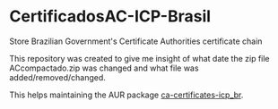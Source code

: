 # CertificadosAC-ICP-Brasil
Store Brazilian Government's Certificate Authorities certificate chain

This repository was created to give me insight of what date the zip file ACcompactado.zip was changed and what file was added/removed/changed.

This helps maintaining the AUR package [ca-certificates-icp_br](https://aur.archlinux.org/packages/ca-certificates-icp_br).
